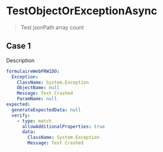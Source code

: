 # TestObjectOrExceptionAsync

> Test jsonPath array count

## Case 1

Description

``````yaml
formulaireWebFRW1DO:
  Exception: 
    ClassName: System.Exception
    ObjectName: null
    Message: Test Crashed
    ParamName: null
expected:
  generateExpectedData: null
  verify: 
    - type: match
      allowAdditionalProperties: true
      data:
        ClassName: System.Exception
        Message: Test Crashed
``````